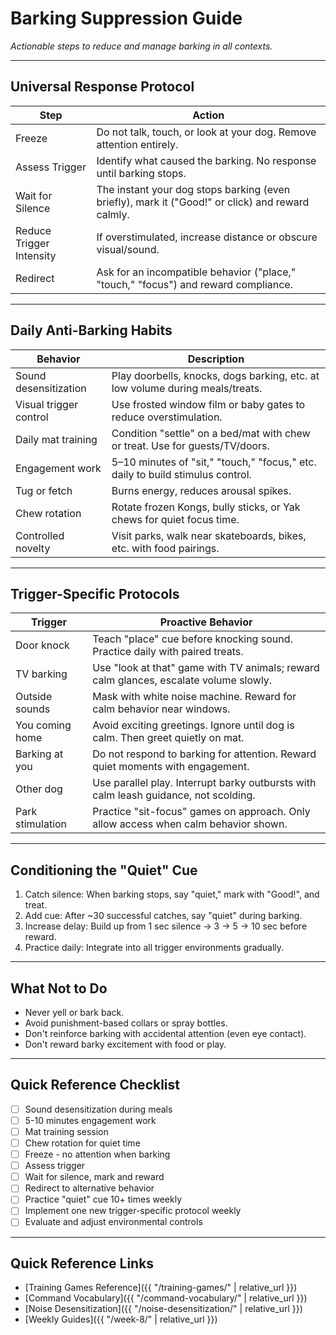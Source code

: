 # Barking Suppression Guide
*Actionable steps to reduce and manage barking in all contexts.*

---

## Universal Response Protocol

| Step | Action |
|------|--------|
| Freeze | Do not talk, touch, or look at your dog. Remove attention entirely. |
| Assess Trigger | Identify what caused the barking. No response until barking stops. |
| Wait for Silence | The instant your dog stops barking (even briefly), mark it ("Good!" or click) and reward calmly. |
| Reduce Trigger Intensity | If overstimulated, increase distance or obscure visual/sound. |
| Redirect | Ask for an incompatible behavior ("place," "touch," "focus") and reward compliance. |

---

## Daily Anti-Barking Habits
| Behavior | Description |
|----------|-------------|
| Sound desensitization | Play doorbells, knocks, dogs barking, etc. at low volume during meals/treats. |
| Visual trigger control | Use frosted window film or baby gates to reduce overstimulation. |
| Daily mat training | Condition "settle" on a bed/mat with chew or treat. Use for guests/TV/doors. |
| Engagement work | 5–10 minutes of "sit," "touch," "focus," etc. daily to build stimulus control. |
| Tug or fetch | Burns energy, reduces arousal spikes. |
| Chew rotation | Rotate frozen Kongs, bully sticks, or Yak chews for quiet focus time. |
| Controlled novelty | Visit parks, walk near skateboards, bikes, etc. with food pairings. |

---

## Trigger-Specific Protocols
| Trigger | Proactive Behavior |
|---------|-------------------|
| Door knock | Teach "place" cue before knocking sound. Practice daily with paired treats. |
| TV barking | Use "look at that" game with TV animals; reward calm glances, escalate volume slowly. |
| Outside sounds | Mask with white noise machine. Reward for calm behavior near windows. |
| You coming home | Avoid exciting greetings. Ignore until dog is calm. Then greet quietly on mat. |
| Barking at you | Do not respond to barking for attention. Reward quiet moments with engagement. |
| Other dog | Use parallel play. Interrupt barky outbursts with calm leash guidance, not scolding. |
| Park stimulation | Practice "sit-focus" games on approach. Only allow access when calm behavior shown. |

---

## Conditioning the "Quiet" Cue
1. Catch silence: When barking stops, say "quiet," mark with "Good!", and treat.
2. Add cue: After ~30 successful catches, say "quiet" during barking.
3. Increase delay: Build up from 1 sec silence → 3 → 5 → 10 sec before reward.
4. Practice daily: Integrate into all trigger environments gradually.

---

## What Not to Do
- Never yell or bark back.
- Avoid punishment-based collars or spray bottles.
- Don't reinforce barking with accidental attention (even eye contact).
- Don't reward barky excitement with food or play.

---

## Quick Reference Checklist
- [ ] Sound desensitization during meals
- [ ] 5-10 minutes engagement work
- [ ] Mat training session
- [ ] Chew rotation for quiet time
- [ ] Freeze - no attention when barking
- [ ] Assess trigger
- [ ] Wait for silence, mark and reward
- [ ] Redirect to alternative behavior
- [ ] Practice "quiet" cue 10+ times weekly
- [ ] Implement one new trigger-specific protocol weekly
- [ ] Evaluate and adjust environmental controls

---

## Quick Reference Links
- [Training Games Reference]({{ "/training-games/" | relative_url }})
- [Command Vocabulary]({{ "/command-vocabulary/" | relative_url }})
- [Noise Desensitization]({{ "/noise-desensitization/" | relative_url }})
- [Weekly Guides]({{ "/week-8/" | relative_url }}) 